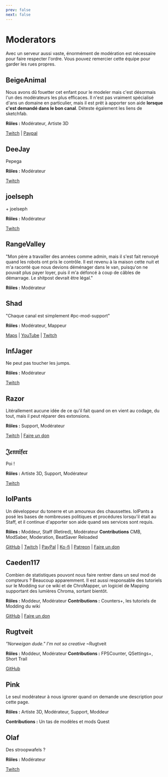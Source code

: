 ```yaml
---
prev: false
next: false
---
```


# Moderators

Avec un serveur aussi vaste, énormément de modération est nécessaire pour faire respecter l'ordre. Vous pouvez remercier cette équipe pour garder les rues propres.

## BeigeAnimal

Nous avons dû fouetter cet enfant pour le modeler mais c'est désormais l'un des modérateurs les plus efficaces. Il n'est pas vraiment spécialisé d'ans un domaine en particulier, mais il est prêt à apporter son aide **lorsque c'est demandé dans le bon canal**. Déteste également les liens de sketchfab.

**Rôles :** Modérateur, Artiste 3D

[Twitch](https://www.twitch.tv/beigeanimaltv) | [Paypal](https://paypal.me/beigeanimal)

## DeeJay

Pepega

**Rôles :** Modérateur

[Twitch](https://www.twitch.tv/deejayvr)

## joelseph

\+ joelseph

**Rôles :** Modérateur

[Twitch](https://www.twitch.tv/tehjoelseph)

## RangeValley

"Mon père a travailler des années comme admin, mais il s'est fait renvoyé quand les robots ont pris le contrôle. Il est revenu à la maison cette nuit et m'a raconté que nous devions déménager dans le van, puisqu'on ne pouvait plus payer loyer, puis il m'a défoncé à coup de câbles de démarrage. Le shitpost devrait être légal."

**Rôles :** Modérateur

## Shad

"Chaque canal est simplement #pc-mod-support"

**Rôles :** Modérateur, Mappeur

[Maps](https://beatsaver.com/uploader/5cff0b7498cc5a672c850a45) | [YouTube](https://www.youtube.com/channel/UCLiwd2iGUDl2kvw8FM2qwFQ) | [Twitch](https://www.twitch.tv/shadlive)

## InfJager

Ne peut pas toucher les jumps.

**Rôles :** Modérateur

[Twitch](https://www.twitch.tv/infjager)

## Razor

Litérallement aucune idée de ce qu'il fait quand on en vient au codage, du tout, mais il peut réparer des extonsions.

**Rôles :** Support, Modérateur

[Twitch](https://www.twitch.tv/sarpest_razor) | [Faire un don](https://streamelements.com/sarpest_razor/tip)

## 𝔍𝔢𝔫𝔫𝔦𝔣𝔢𝔯

Poi !

**Rôles :** Artiste 3D, Support, Modérateur

[Twitch](https://www.twitch.tv/br3uker)

## lolPants

Un développeur du tonerre et un amoureux des chaussettes. lolPants a posé les bases de nombreuses politiques et procédures lorsqu'il était au Staff, et il continue d'apporter son aide quand ses services sont requis.

**Rôles :** Moddeur, Staff (Retired), Modérateur
**Contributions** CMB, ModSaber, Moderation, BeatSaver Reloaded

[GitHub](https://github.com/lolPants) | [Twitch](https://twitch.tv/lolpants_) | [PayPal](https://www.paypal.me/jackbarondev) | [Ko-fi](https://ko-fi.com/lolpants) | [Patreon](https://www.patreon.com/JackBaron) | [Faire un don](https://monzo.me/jackbaron)

## Caeden117

Combien de statistiques pouvont nous faire rentrer dans un seul mod de compteurs ? Beaucoup apparemment. Il est aussi responsable des tutoriels sur le Modding sur ce wiki et de ChroMapper, un logiciel de Mapping supportant des lumières Chroma, sortant bientôt.

**Rôles :** Moddeur, Modérateur
**Contributions :** Counters+, les tutoriels de Modding du wiki

[GitHub](https://github.com/caeden117) | [Faire un don](https://ko-fi.com/Caeden117)

## Rugtveit

_"Norweigan dude." I'm not so creative_ ~Rugtveit

**Rôles :** Moddeur, Modérateur
**Contributions :** FPSCounter, QSettings+, Short Trail

[GitHub](https://github.com/Rugtveit)

## Pink

Le seul modérateur à nous ignorer quand on demande une description pour cette page.

**Rôles :** Artiste 3D, Modérateur, Support, Moddeur

**Contributions :** Un tas de modèles et mods Quest

## Olaf

Des stroopwafels ?

**Rôles :** Modérateur

[Twitch](https://twitch.tv/olafstad)
